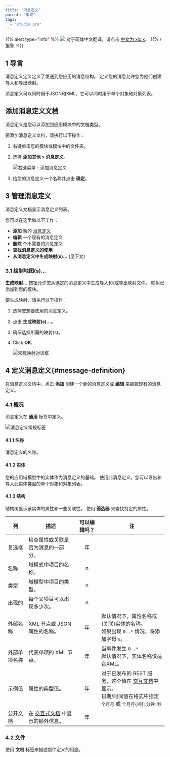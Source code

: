 ```yaml
---
title: "消息定义"
parent: "集成"
tags:
  - "studio pro"
---
```


{{% alert type="info" %}}
<img src="attachments/chinese-translation/china.png" style="display: inline-block; margin: 0" /> 对于简体中文翻译，请点击 [中文为 xix x](https://cdn.mendix.tencent-cloud.com/documentation/refguide8/message-definitions.pdf)。
{{% /报警 %}}

## 1 导言

消息定义定义定义了发送到您应用的消息结构。 定义您的消息允许您为他们创建导入和导出映射。

消息定义可以同时用于JSON和XML，它可以同时用于单个对象和对象列表。

## 添加消息定义文档

消息定义是您可以添加到应用模块中的文档类型。

要添加消息定义文档，请执行以下操作：

1. 右键单击您的模块或模块中的文件夹。

2. 选择 **添加其他 > 消息定义**。

    ![右键菜单 - 添加消息定义](attachments/message-definitions/add-definitions-document.png)

3. 给您的消息定义一个名称并点击 **确定**。

## 3 管理消息定义

消息定义文档显示消息定义列表。

您可以在这里做以下工作：

* **添加** 新的 [消息定义](#message-definition)
* **编辑** 一个现有的消息定义
* **删除** 个不需要的消息定义
* **查找消息定义的使用**
* **从消息定义中生成映射(s)…** (见下文)

### 3.1 绘制地图(s)…

**生成映射…** 按钮允许您从选定的消息定义中生成导入和/或导出映射文件。 映射已添加到您的模块。

要生成映射，请执行以下操作：

1. 选择您想要使用的消息定义。

2. 点击 **生成映射(s)…**。

3. 确保选择所需的映射(s)。

4. Click **OK**.

    ![常规映射对话框](attachments/message-definitions/generate-mappings.png)

## 4 定义消息定义{#message-definition}

在消息定义文档中，点击 **添加** 创建一个新的消息定义或 **编辑** 来编辑现有的消息定义。

### 4.1 概况

消息定义在 **通用** 标签中定义。

![消息定义常规标签](attachments/message-definitions/message-definition.png)

#### 4.1.1 名称

消息定义的名称。

#### 4.1.2 实体

您的应用域模型中的实体作为消息定义的基础。 使用此消息定义，您可以导出和导入此实体类型的单个对象和对象列表。

#### 4.1.3 结构

结构树显示该实体的属性和一些关联性。 使用 **筛选器** 来查找特定的属性。

| 列      | 描述                                                                     | 可以编辑吗？ | 注                                                                                                                              |
| ------ | ---------------------------------------------------------------------- |:------:| ------------------------------------------------------------------------------------------------------------------------------ |
| 复选框    | 检查属性或关联是否为消息的一部分。                                                      |   年    |                                                                                                                                |
| 名称     | 域模式中项目的名称。                                                             |   n    |                                                                                                                                |
| 类型     | 域模型中项目的类型。                                                             |   n    |                                                                                                                                |
| 出现的    | 每个父项目可以出现多少次。                                                          |   n    |                                                                                                                                |
| 外部名称   | XML 节点或 JSON 属性的名称。                                                    |   年    | 默认情况下，属性名称或 (关联)实体的名称。<br />如果出现 `0..*` 情况，将添加字母 `s`。                                                                    |
| 外部单项名称 | 代表单项的 XML 节点。                                                          |   年    | 当事件发生 `0..*`<br /> 默认情况下，实体名称仅适合XML。                                                                                     |
| 示例值    | 属性的典型值。                                                                |   年    | 对于已发布的 REST 服务，这个值在 [交互文档](published-rest-services#interactive-documentation)中显示。<br />日期/时间值在格式中指定 `个月月` 或 `个月月小时:分钟:秒` |
| 公开文档   | 在 [交互式文档](published-rest-services#interactive-documentation) 中显示的额外信息。 |   年    |                                                                                                                                |

### 4.2 文件

使用 **文档** 标签来描述信件定义的用途。